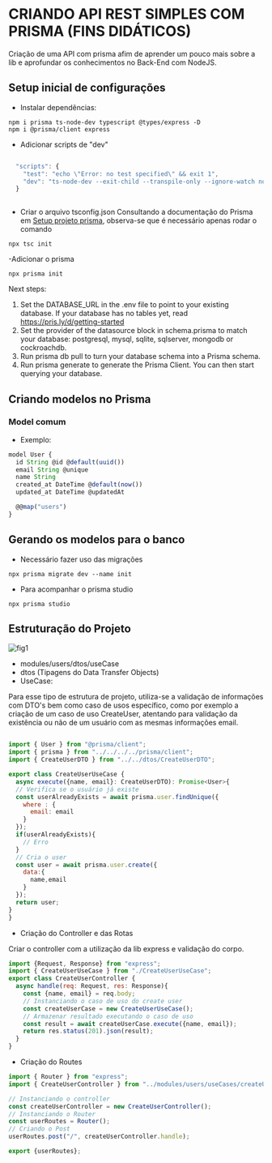 # CRIANDO API REST SIMPLES COM PRISMA (FINS DIDÁTICOS)
Criação de uma API com prisma afim de aprender um pouco mais sobre a lib e aprofundar os conhecimentos no Back-End com NodeJS.
## Setup inicial de configurações
- Instalar dependências:

```
npm i prisma ts-node-dev typescript @types/express -D
npm i @prisma/client express
```

- Adicionar scripts de "dev"
```js

  "scripts": {
    "test": "echo \"Error: no test specified\" && exit 1",
    "dev": "ts-node-dev --exit-child --transpile-only --ignore-watch node_modules src/server.ts"
  }
  
```

- Criar o arquivo tsconfig.json
Consultando a documentação do Prisma em [Setup projeto prisma](https://www.prisma.io/docs/getting-started/setup-prisma/start-from-scratch/relational-databases-typescript-postgres),
observa-se que é necessário apenas rodar o comando 
```
npx tsc init
```


-Adicionar o prisma

```
npx prisma init
```
Next steps:
1. Set the DATABASE_URL in the .env file to point to your existing database. If your database has no tables yet, read https://pris.ly/d/getting-started
2. Set the provider of the datasource block in schema.prisma to match your database: postgresql, mysql, sqlite, sqlserver, mongodb or cockroachdb.
3. Run prisma db pull to turn your database schema into a Prisma schema.
4. Run prisma generate to generate the Prisma Client. You can then start querying your database.
## Criando modelos no Prisma

### Model comum
- Exemplo:
```js
model User {
  id String @id @default(uuid())
  email String @unique
  name String
  created_at DateTime @default(now())
  updated_at DateTime @updatedAt

  @@map("users")
}
```

## Gerando os modelos para o banco
- Necessário fazer uso das migrações
```
npx prisma migrate dev --name init
```

- Para acompanhar o prisma studio 

```
npx prisma studio
```

## Estruturação do Projeto

![fig1](https://user-images.githubusercontent.com/35776840/228128097-119d6d0a-d10a-4874-9843-8045450857fb.png)

- modules/users/dtos/useCase
- dtos (Tipagens do Data Transfer Objects)
- UseCase: 

Para esse tipo de estrutura de projeto, utiliza-se a validação de informações com DTO's bem como caso de usos específico, como por exemplo a criação de um caso de uso CreateUser, atentando para validação da existência ou não de um usuário com as mesmas informações email.

```js

import { User } from "@prisma/client";
import { prisma } from "../../../../prisma/client";
import { CreateUserDTO } from "../../dtos/CreateUserDTO";

export class CreateUserUseCase {
  async execute({name, email}: CreateUserDTO): Promise<User>{
  // Verifica se o usuário já existe
  const userAlreadyExists = await prisma.user.findUnique({
    where : {
      email: email
    }
  });
  if(userAlreadyExists){
    // Erro
  }
  // Cria o user
  const user = await prisma.user.create({
    data:{
      name,email
    }
  });
  return user;
}
}

```

- Criação do Controller e das Rotas

Criar o controller com a utilização da lib express e validação do corpo.

```js
import {Request, Response} from "express";
import { CreateUserUseCase } from "./CreateUserUseCase";
export class CreateUserController {
  async handle(req: Request, res: Response){
    const {name, email} = req.body;
    // Instanciando o caso de uso do create user
    const createUserCase = new CreateUserUseCase();
    // Armazenar resultado executando o caso de uso
    const result = await createUserCase.execute({name, email});
    return res.status(201).json(result);
  }
}
```

- Criação do Routes

```js
import { Router } from "express";
import { CreateUserController } from "../modules/users/useCases/createUser/CreateUserController";

// Instanciando o controller
const createUserController = new CreateUserController();
// Instanciando o Router
const userRoutes = Router();
// Criando o Post
userRoutes.post("/", createUserController.handle);

export {userRoutes};
```
